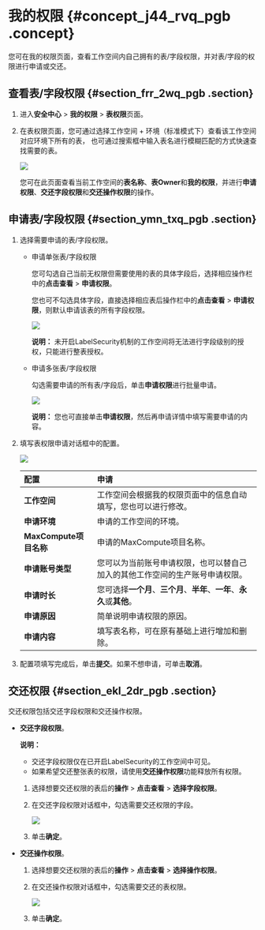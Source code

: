 # 我的权限 {#concept_j44_rvq_pgb .concept}

您可在我的权限页面，查看工作空间内自己拥有的表/字段权限，并对表/字段的权限进行申请或交还。

## 查看表/字段权限 {#section_frr_2wq_pgb .section}

1.  进入**安全中心** \> **我的权限** \> **表权限**页面。
2.  在表权限页面，您可通过选择工作空间 + 环境（标准模式下）查看该工作空间对应环境下所有的表， 也可通过搜索框中输入表名进行模糊匹配的方式快速查找需要的表。

    ![](http://static-aliyun-doc.oss-cn-hangzhou.aliyuncs.com/assets/img/122354/156093164938279_zh-CN.png)

    您可在此页面查看当前工作空间的**表名称**、**表Owner**和**我的权限**，并进行**申请权限**、**交还字段权限**和**交还操作权限**的操作。


## 申请表/字段权限 {#section_ymn_txq_pgb .section}

1.  选择需要申请的表/字段权限。
    -   申请单张表/字段权限

        您可勾选自己当前无权限但需要使用的表的具体字段后，选择相应操作栏中的**点击查看** \> **申请权限**。

        您也可不勾选具体字段，直接选择相应表后操作栏中的**点击查看** \> **申请权限**，则默认申请该表的所有字段权限。

        ![](http://static-aliyun-doc.oss-cn-hangzhou.aliyuncs.com/assets/img/122354/156093164938280_zh-CN.png)

        **说明：** 未开启LabelSecurity机制的工作空间将无法进行字段级别的授权，只能进行整表授权。

    -   申请多张表/字段权限

        勾选需要申请的所有表/字段后，单击**申请权限**进行批量申请。

        ![](http://static-aliyun-doc.oss-cn-hangzhou.aliyuncs.com/assets/img/122354/156093165038285_zh-CN.png)

        **说明：** 您也可直接单击**申请权限**，然后再申请详情中填写需要申请的内容。

2.  填写表权限申请对话框中的配置。

    ![](http://static-aliyun-doc.oss-cn-hangzhou.aliyuncs.com/assets/img/122354/156093165038287_zh-CN.png)

    |配置|申请|
    |:-|:-|
    |**工作空间**|工作空间会根据我的权限页面中的信息自动填写，您也可以进行修改。|
    |**申请环境**|申请的工作空间的环境。|
    |**MaxCompute项目名称**|申请的MaxCompute项目名称。|
    |**申请账号类型**|您可以为当前账号申请权限，也可以替自己加入的其他工作空间的生产账号申请权限。|
    |**申请时长**|您可选择**一个月**、**三个月**、**半年**、**一年**、**永久**或**其他**。|
    |**申请原因**|简单说明申请权限的原因。|
    |**申请内容**|填写表名称，可在原有基础上进行增加和删除。|

3.  配置项填写完成后，单击**提交**。如果不想申请，可单击**取消**。

## 交还权限 {#section_ekl_2dr_pgb .section}

交还权限包括交还字段权限和交还操作权限。

-   **交还字段权限**。

    **说明：** 

    -   交还字段权限仅在已开启LabelSecurity的工作空间中可见。
    -   如果希望交还整张表的权限，请使用**交还操作权限**功能释放所有权限。
    1.  选择想要交还权限的表后的**操作** \> **点击查看** \> **选择字段权限**。
    2.  在交还字段权限对话框中，勾选需要交还权限的字段。

        ![](http://static-aliyun-doc.oss-cn-hangzhou.aliyuncs.com/assets/img/122354/156093165038290_zh-CN.png)

    3.  单击**确定**。
-   **交还操作权限**。
    1.  选择想要交还权限的表后的**操作** \> **点击查看** \> **选择操作权限**。
    2.  在交还操作权限对话框中，勾选需要交还的表权限。

        ![](http://static-aliyun-doc.oss-cn-hangzhou.aliyuncs.com/assets/img/122354/156093165138291_zh-CN.png)

    3.  单击**确定**。

